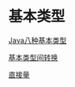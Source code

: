# 基本类型

[Java八种基本类型](Java_Basic_Type_Introducion.md)

[基本类型间转换](Java_Basic_Type_Convert.md)

[直接量](Java_Direct_Value.md)